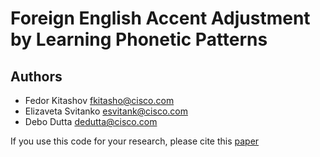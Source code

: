 # Foreign English Accent Adjustment by Learning Phonetic Patterns


## Authors
* Fedor Kitashov fkitasho@cisco.com
* Elizaveta Svitanko esvitank@cisco.com
* Debo Dutta dedutta@cisco.com

If you use this code for your research, please cite this [paper](./paper.pdf)

```
